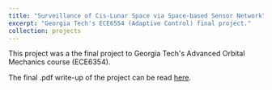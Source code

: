 ```yaml
---
title: "Surveillance of Cis-Lunar Space via Space-based Sensor Network"
excerpt: "Georgia Tech's ECE6554 (Adaptive Control) final project."
collection: projects
---
```


This project was a the final project to Georgia Tech's Advanced Orbital Mechanics course (ECE6354).

The final .pdf write-up of the project can be read [here](http://csantoyo.github.io/files/ae6354finalproject.pdf).
